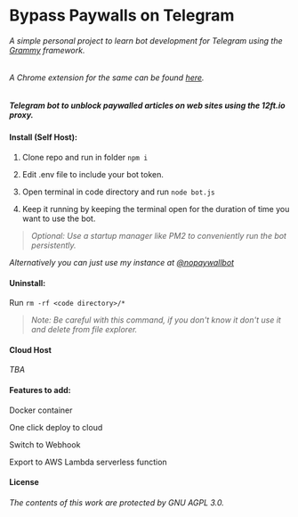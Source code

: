 # Bypass Paywalls on Telegram

###### _A simple personal project to learn bot development for Telegram using the [Grammy](https://github.com/grammyjs/grammY) framework._

###### _A Chrome extension for the same can be found [here](https://github.com/Grahtni/Bypass-Paywalls)._

##### Telegram bot to unblock paywalled articles on web sites using the 12ft.io proxy.

#### Install (Self Host):

1. Clone repo and run in folder ```npm i```

2. Edit .env file to include your bot token.

3. Open terminal in code directory and run ```node bot.js```

4. Keep it running by keeping the terminal open for the duration of time you want to use the bot.

>_*Optional:* Use a startup manager like PM2 to conveniently run the bot persistently._

_*Alternatively you can just use my instance at [@nopaywallbot](https://nopaywallbot.t.me/)*_ 

#### Uninstall:

Run ```rm -rf <code directory>/*```

>_*Note:* Be careful with this command, if you don't know it don't use it and delete from file explorer._

#### Cloud Host

_TBA_

#### Features to add:

Docker container

One click deploy to cloud

Switch to Webhook

Export to AWS Lambda serverless function

#### License

###### The contents of this work are protected by GNU AGPL 3.0.

